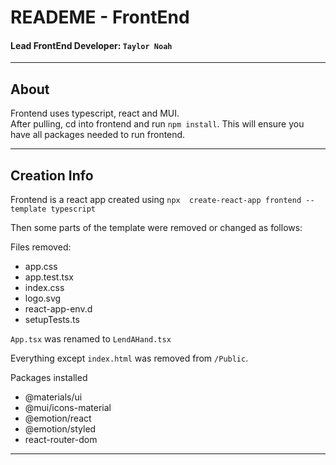 # READEME - FrontEnd

#### Lead FrontEnd Developer: `Taylor Noah`

---
## About

Frontend uses typescript, react and MUI.  
After pulling, cd into frontend and run `npm install`. This will ensure you have all packages needed to run frontend.  

---

## Creation Info
Frontend is a react app created using `npx  create-react-app frontend --template typescript`  

Then some parts of the template were removed or changed as follows:

Files removed:
 - app.css
 - app.test.tsx
 - index.css
 - logo.svg
 - react-app-env.d
 - setupTests.ts

`App.tsx` was renamed to `LendAHand.tsx` 

Everything except `index.html` was removed from `/Public`.

Packages installed
 - @materials/ui
 - @mui/icons-material
 - @emotion/react
 - @emotion/styled
 - react-router-dom

---

